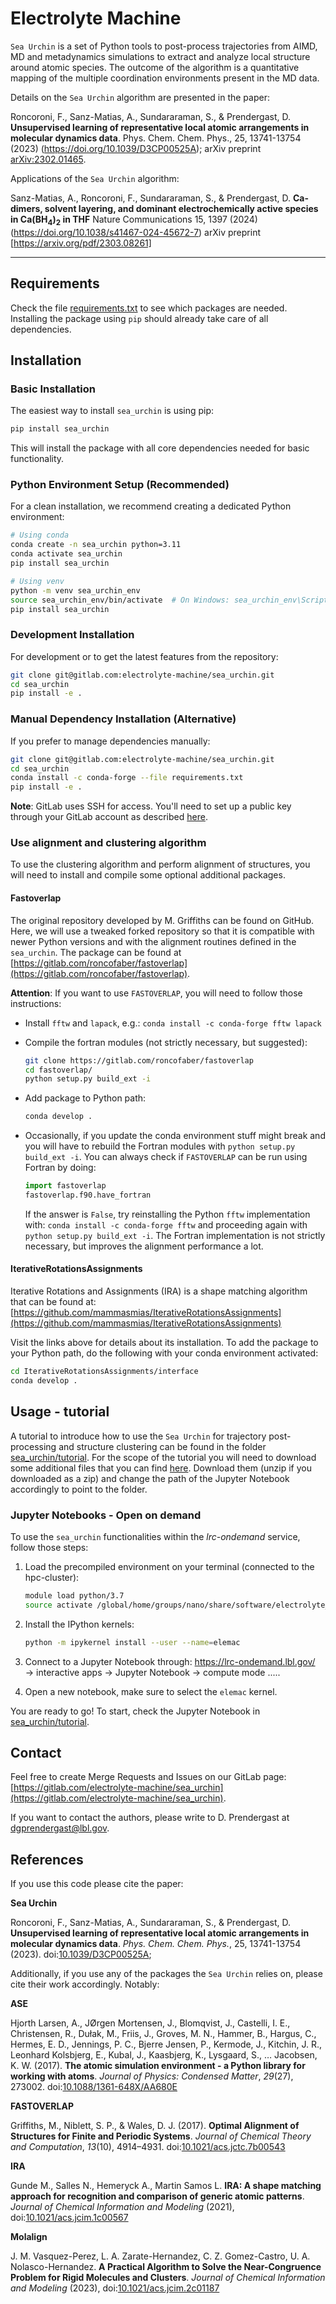 # Electrolyte Machine

`Sea Urchin` is a set of Python tools to post-process trajectories from AIMD, MD and metadynamics simulations to extract and analyze local structure around atomic species. The outcome of the algorithm is a quantitative mapping of the multiple coordination environments present in the MD data.

Details on the `Sea Urchin` algorithm are presented in the paper:

Roncoroni, F., Sanz-Matias, A., Sundararaman, S., & Prendergast, D. **Unsupervised learning of representative local atomic arrangements in molecular dynamics data**. Phys. Chem. Chem. Phys., 25, 13741-13754 (2023) (https://doi.org/10.1039/D3CP00525A);
arXiv preprint [arXiv:2302.01465](https://arxiv.org/abs/2302.01465).

Applications of the `Sea Urchin` algorithm:

Sanz-Matias, A., Roncoroni, F., Sundararaman, S., & Prendergast, D. **Ca-dimers, solvent layering, and dominant electrochemically active species in Ca(BH$_4$)$_2$ in THF** Nature Communications 15, 1397 (2024) (https://doi.org/10.1038/s41467-024-45672-7)
arXiv preprint [https://arxiv.org/pdf/2303.08261]

-------

## Requirements

Check the file [requirements.txt](requirements.txt) to see which packages are needed. Installing the package using `pip` should already take care of all dependencies.

## Installation

### Basic Installation

The easiest way to install `sea_urchin` is using pip:

```bash
pip install sea_urchin
```

This will install the package with all core dependencies needed for basic functionality.

### Python Environment Setup (Recommended)

For a clean installation, we recommend creating a dedicated Python environment:

```bash
# Using conda
conda create -n sea_urchin python=3.11
conda activate sea_urchin
pip install sea_urchin

# Using venv
python -m venv sea_urchin_env
source sea_urchin_env/bin/activate  # On Windows: sea_urchin_env\Scripts\activate
pip install sea_urchin
```

### Development Installation

For development or to get the latest features from the repository:

```bash
git clone git@gitlab.com:electrolyte-machine/sea_urchin.git
cd sea_urchin
pip install -e .
```


### Manual Dependency Installation (Alternative)

If you prefer to manage dependencies manually:

```bash
git clone git@gitlab.com:electrolyte-machine/sea_urchin.git
cd sea_urchin
conda install -c conda-forge --file requirements.txt
pip install -e .
```

**Note**: GitLab uses SSH for access. You'll need to set up a public key through your GitLab account as described [here](https://docs.gitlab.com/ee/user/ssh.html).

### Use alignment and clustering algorithm

To use the clustering algorithm and perform alignment of structures, you will need to install and compile some optional additional packages.

#### Fastoverlap

The original repository developed by M. Griffiths can be found on GitHub. Here, we will use a tweaked forked repository so that it is compatible with newer Python versions and with the alignment routines defined in the `sea_urchin`. The package can be found at [https://gitlab.com/roncofaber/fastoverlap](https://gitlab.com/roncofaber/fastoverlap).

**Attention**: If you want to use `FASTOVERLAP`, you will need to follow those instructions:

- Install `fftw` and `lapack`, e.g.: `conda install -c conda-forge fftw lapack`
- Compile the fortran modules (not strictly necessary, but suggested):

    ```bash
    git clone https://gitlab.com/roncofaber/fastoverlap
    cd fastoverlap/
    python setup.py build_ext -i
    ```

- Add package to Python path:

    ```bash
    conda develop .
    ```

- Occasionally, if you update the conda environment stuff might break and you will have to rebuild the Fortran modules with `python setup.py build_ext -i`. You can always check if `FASTOVERLAP` can be run using Fortran by doing:
  
    ```python
    import fastoverlap
    fastoverlap.f90.have_fortran
    ```

    If the answer is `False`, try reinstalling the Python `fftw` implementation with: `conda install -c conda-forge fftw` and proceeding again with `python setup.py build_ext -i`. The Fortran implementation is not strictly necessary, but improves the alignment performance a lot.

#### IterativeRotationsAssignments

Iterative Rotations and Assignments (IRA) is a shape matching algorithm that can be found at: [https://github.com/mammasmias/IterativeRotationsAssignments](https://github.com/mammasmias/IterativeRotationsAssignments)

Visit the links above for details about its installation. To add the package to your Python path, do the following with your conda environment activated:

```bash
cd IterativeRotationsAssignments/interface
conda develop .
```

## Usage - tutorial

A tutorial to introduce how to use the `Sea Urchin` for trajectory post-processing and structure clustering can be found in the folder [sea_urchin/tutorial](sea_urchin/tutorial). For the scope of the tutorial you will need to download some additional files that you can find [here](https://drive.google.com/drive/folders/1H-RVB34yQd6fisYsTVMr-6ANG1ogiA2l?usp). Download them (unzip if you downloaded as a zip) and change the path of the Jupyter Notebook accordingly to point to the folder.

### Jupyter Notebooks - Open on demand

To use the `sea_urchin` functionalities within the *lrc-ondemand* service, follow those steps:

1) Load the precompiled environment on your terminal (connected to the hpc-cluster):

    ```bash
    module load python/3.7
    source activate /global/home/groups/nano/share/software/electrolyte_machine/conda_environment/elemac 
    ```

2) Install the IPython kernels:

    ```bash
    python -m ipykernel install --user --name=elemac
    ```

3) Connect to a Jupyter Notebook through: https://lrc-ondemand.lbl.gov/ &rarr; interactive apps &rarr; Jupyter Notebook &rarr; compute mode ..... 

4) Open a new notebook, make sure to select the `elemac` kernel.

You are ready to go! To start, check the Jupyter Notebook in [sea_urchin/tutorial](sea_urchin/tutorial). 

## Contact

Feel free to create Merge Requests and Issues on our GitLab page: [https://gitlab.com/electrolyte-machine/sea_urchin](https://gitlab.com/electrolyte-machine/sea_urchin).

If you want to contact the authors, please write to D. Prendergast at <dgprendergast@lbl.gov>.

## References

If you use this code please cite the paper:

**Sea Urchin**

Roncoroni, F., Sanz-Matias, A., Sundararaman, S., & Prendergast, D. **Unsupervised learning of representative local atomic arrangements in molecular dynamics data**. <i>Phys. Chem. Chem. Phys.</i>, 25, 13741-13754 (2023). doi:[10.1039/D3CP00525A](https://doi.org/10.1039/D3CP00525A);

Additionally, if you use any of the packages the `Sea Urchin` relies on, please cite their work accordingly. Notably:

**ASE**

Hjorth Larsen, A., JØrgen Mortensen, J., Blomqvist, J., Castelli, I. E., Christensen, R., Dułak, M., Friis, J., Groves, M. N., Hammer, B., Hargus, C., Hermes, E. D., Jennings, P. C., Bjerre Jensen, P., Kermode, J., Kitchin, J. R., Leonhard Kolsbjerg, E., Kubal, J., Kaasbjerg, K., Lysgaard, S., … Jacobsen, K. W. (2017). **The atomic simulation environment - a Python library for working with atoms**. <i>Journal of Physics: Condensed Matter</i>, <i>29</i>(27), 273002. doi:[10.1088/1361-648X/AA680E](https://doi.org/10.1088/1361-648X/AA680E)

**FASTOVERLAP**

Griffiths, M., Niblett, S. P., & Wales, D. J. (2017). **Optimal Alignment of Structures for Finite and Periodic Systems**. <i>Journal of Chemical Theory and Computation</i>, <i>13</i>(10), 4914–4931. doi:[10.1021/acs.jctc.7b00543](http://dx.doi.org/10.1021/acs.jctc.7b00543)

**IRA**

Gunde M., Salles N., Hemeryck A., Martin Samos L. **IRA: A shape matching approach for recognition and comparison of generic atomic patterns**. <i>Journal of Chemical Information and Modeling</i> (2021), doi:[10.1021/acs.jcim.1c00567](https://doi.org/10.1021/acs.jcim.1c00567)

**Molalign**

J. M. Vasquez-Perez, L. A. Zarate-Hernandez, C. Z. Gomez-Castro, U. A. Nolasco-Hernandez. **A Practical Algorithm to Solve the Near-Congruence Problem for Rigid Molecules and Clusters**. <i>Journal of Chemical Information and Modeling</i> (2023), doi:[10.1021/acs.jcim.2c01187](https://doi.org/10.1021/acs.jcim.2c01187)